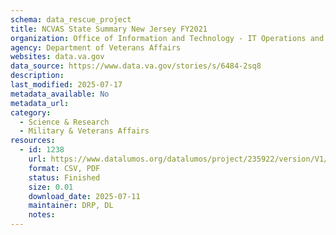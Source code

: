 ```yaml
---
schema: data_rescue_project 
title: NCVAS State Summary New Jersey FY2021
organization: Office of Information and Technology - IT Operations and Services (ITOPS)
agency: Department of Veterans Affairs
websites: data.va.gov
data_source: https://www.data.va.gov/stories/s/6484-2sq8
description: 
last_modified: 2025-07-17
metadata_available: No
metadata_url: 
category:
  - Science & Research 
  - Military & Veterans Affairs 
resources:
  - id: 1238
    url: https://www.datalumos.org/datalumos/project/235922/version/V1/view
    format: CSV, PDF
    status: Finished
    size: 0.01
    download_date: 2025-07-11
    maintainer: DRP, DL
    notes: 
---
```

